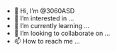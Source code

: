 - 👋 Hi, I’m @3060ASD
- 👀 I’m interested in ...
- 🌱 I’m currently learning ...
- 💞️ I’m looking to collaborate on ...
- 📫 How to reach me ...

<!---
3060ASD/3060ASD is a ✨ special ✨ repository because its `README.md` (this file) appears on your GitHub profile.
You can click the Preview link to take a look at your changes.
--->
